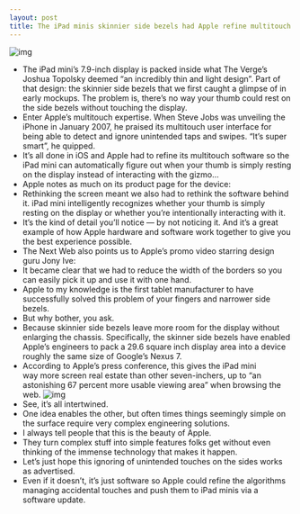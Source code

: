 ```yaml
---
layout: post
title: The iPad minis skinnier side bezels had Apple refine multitouch
---
```

![img](http://media.idownloadblog.com/wp-content/uploads/2012/10/iPad-mini-front-white-hand.jpg)
* The iPad mini’s 7.9-inch display is packed inside what The Verge’s Joshua Topolsky deemed “an incredibly thin and light design”. Part of that design: the skinnier side bezels that we first caught a glimpse of in early mockups. The problem is, there’s no way your thumb could rest on the side bezels without touching the display.
* Enter Apple’s multitouch expertise. When Steve Jobs was unveiling the iPhone in January 2007, he praised its multitouch user interface for being able to detect and ignore unintended taps and swipes. “It’s super smart”, he quipped.
* It’s all done in iOS and Apple had to refine its multitouch software so the iPad mini can automatically figure out when your thumb is simply resting on the display instead of interacting with the gizmo…
* Apple notes as much on its product page for the device:
* Rethinking the screen meant we also had to rethink the software behind it. iPad mini intelligently recognizes whether your thumb is simply resting on the display or whether you’re intentionally interacting with it.
* It’s the kind of detail you’ll notice — by not noticing it. And it’s a great example of how Apple hardware and software work together to give you the best experience possible.
* The Next Web also points us to Apple’s promo video starring design guru Jony Ive:
* It became clear that we had to reduce the width of the borders so you can easily pick it up and use it with one hand.
* Apple to my knowledge is the first tablet manufacturer to have successfully solved this problem of your fingers and narrower side bezels.
* But why bother, you ask.
* Because skinnier side bezels leave more room for the display without enlarging the chassis. Specifically, the skinner side bezels have enabled Apple’s engineers to pack a 29.6 square inch display area into a device roughly the same size of Google’s Nexus 7.
* According to Apple’s press conference, this gives the iPad mini way more screen real estate than other seven-inchers, up to “an astonishing 67 percent more usable viewing area” when browsing the web.
![img](http://media.idownloadblog.com/wp-content/uploads/2012/10/iPad-mini-image-005.jpg)
* See, it’s all intertwined.
* One idea enables the other, but often times things seemingly simple on the surface require very complex engineering solutions.
* I always tell people that this is the beauty of Apple.
* They turn complex stuff into simple features folks get without even thinking of the immense technology that makes it happen.
* Let’s just hope this ignoring of unintended touches on the sides works as advertised.
* Even if it doesn’t, it’s just software so Apple could refine the algorithms managing accidental touches and push them to iPad minis via a software update.

